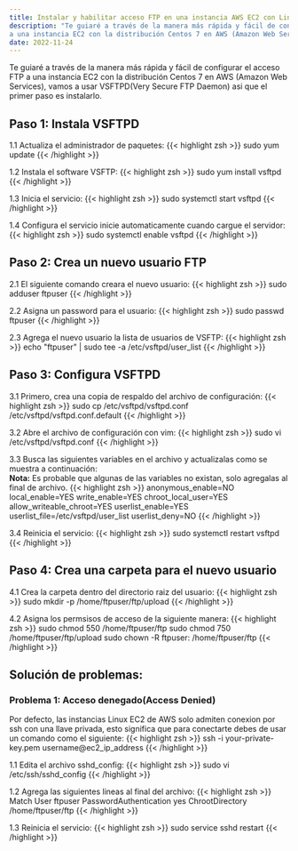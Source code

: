 ```yaml
---
title: Instalar y habilitar acceso FTP en una instancia AWS EC2 con Linux Centos 7
description: "Te guiaré a través de la manera más rápida y fácil de configurar el acceso FTP
a una instancia EC2 con la distribución Centos 7 en AWS (Amazon Web Services)"
date: 2022-11-24
---
```


Te guiaré a través de la manera más rápida y fácil de configurar el acceso FTP
a una instancia EC2 con la distribución Centos 7 en AWS (Amazon Web Services),
vamos a usar VSFTPD(Very Secure FTP Daemon) asi que el primer paso es instalarlo.

<h2>Paso 1: Instala VSFTPD</h2>

1.1 Actualiza el administrador de paquetes:
{{< highlight zsh >}}
  sudo yum update
{{< /highlight >}}

1.2 Instala el software VSFTP:
{{< highlight zsh >}}
  sudo yum install vsftpd
{{< /highlight >}}

1.3 Inicia el servicio:
{{< highlight zsh >}}
  sudo systemctl start vsftpd
{{< /highlight >}}

1.4 Configura el servicio inicie automaticamente cuando cargue el servidor:
{{< highlight zsh >}}
  sudo systemctl enable vsftpd
{{< /highlight >}}

<h2>Paso 2: Crea un nuevo usuario FTP</h2>

2.1 El siguiente comando creara el nuevo usuario:
{{< highlight zsh >}}
  sudo adduser ftpuser
{{< /highlight >}}

2.2 Asigna un password para el usuario:
{{< highlight zsh >}}
  sudo passwd ftpuser
{{< /highlight >}}

2.3 Agrega el nuevo usuario la lista de usuarios de VSFTP:
{{< highlight zsh >}}
  echo "ftpuser" | sudo tee -a /etc/vsftpd/user_list
{{< /highlight >}}

<h2>Paso 3: Configura VSFTPD</h2>

3.1 Primero, crea una copia de respaldo del archivo de configuración:
{{< highlight zsh >}}
  sudo cp /etc/vsftpd/vsftpd.conf /etc/vsftpd/vsftpd.conf.default
{{< /highlight >}}

3.2 Abre el archivo de configuración con vim:
{{< highlight zsh >}}
  sudo vi /etc/vsftpd/vsftpd.conf
{{< /highlight >}}

3.3 Busca las siguientes variables en el archivo y actualizalas como se muestra a continuación:<br>
<strong>Nota:</strong> Es probable que algunas de las variables no existan, solo agregalas al final de archivo.
{{< highlight zsh >}}
  anonymous_enable=NO
  local_enable=YES
  write_enable=YES
  chroot_local_user=YES
  allow_writeable_chroot=YES
  userlist_enable=YES
  userlist_file=/etc/vsftpd/user_list
  userlist_deny=NO
{{< /highlight >}}

3.4 Reinicia el servicio:
{{< highlight zsh >}}
  sudo systemctl restart vsftpd
{{< /highlight >}}

<h2>Paso 4: Crea una carpeta para el nuevo usuario</h2>

4.1 Crea la carpeta dentro del directorio raiz del usuario:
{{< highlight zsh >}}
  sudo mkdir -p /home/ftpuser/ftp/upload
{{< /highlight >}}

4.2 Asigna los permsisos de acceso de la siguiente manera:
{{< highlight zsh >}}
  sudo chmod 550 /home/ftpuser/ftp
  sudo chmod 750 /home/ftpuser/ftp/upload
  sudo chown -R ftpuser: /home/ftpuser/ftp
{{< /highlight >}}

<h2>Solución de problemas:</h2>

<h3>Problema 1: Acceso denegado(Access Denied)</h3>
Por defecto, las instancias Linux EC2 de AWS solo admiten conexion por ssh con una llave privada,
esto significa que para conectarte debes de usar un comando como el siguiente:
{{< highlight zsh >}}
  ssh -i your-private-key.pem username@ec2_ip_address
{{< /highlight >}}

1.1 Edita el archivo sshd_config:
{{< highlight zsh >}}
  sudo vi /etc/ssh/sshd_config
{{< /highlight >}}

1.2 Agrega las siguientes lineas al final del archivo:
{{< highlight zsh >}}
  Match User ftpuser
    PasswordAuthentication yes
    ChrootDirectory /home/ftpuser/ftp
{{< /highlight >}}

1.3 Reinicia el servicio:
{{< highlight zsh >}}
  sudo service sshd restart
{{< /highlight >}}
